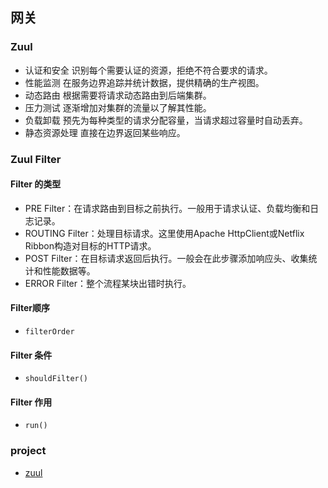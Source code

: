 ## 网关

### Zuul

- 认证和安全 识别每个需要认证的资源，拒绝不符合要求的请求。
- 性能监测 在服务边界追踪并统计数据，提供精确的生产视图。
- 动态路由 根据需要将请求动态路由到后端集群。
- 压力测试 逐渐增加对集群的流量以了解其性能。
- 负载卸载 预先为每种类型的请求分配容量，当请求超过容量时自动丢弃。
- 静态资源处理 直接在边界返回某些响应。

 

### Zuul Filter

####  Filter 的类型

- PRE Filter：在请求路由到目标之前执行。一般用于请求认证、负载均衡和日志记录。
- ROUTING Filter：处理目标请求。这里使用Apache HttpClient或Netflix Ribbon构造对目标的HTTP请求。
- POST Filter：在目标请求返回后执行。一般会在此步骤添加响应头、收集统计和性能数据等。
- ERROR Filter：整个流程某块出错时执行。

#### Filter顺序

- ```
  filterOrder
  ```

#### Filter 条件

- ```
  shouldFilter()
  ```

#### Filter 作用

- ```
  run()
  ```
  
### project

- [zuul](../../gateway/readme.md)